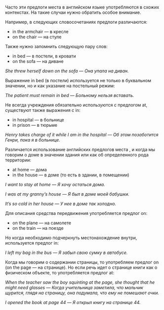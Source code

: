 Часто эти предлоги места в английском языке употребляются в схожих контекстах. На такие случаи нужно обратить особое внимание.

Например, в следующих словосочетаниях предлоги различаются:

-   in the armchair — в кресле
-   on the chair — на стуле

Также нужно запомнить следующую пару слов:

-   in bed — в постели, в кровати
-   on the sofa — на диване

_She threw herself down on the sofa — Она упала на диван._

Выражение in bed (в постели) используется не только в буквальном значении, но и как указание на постельный режим:

_The patient must remain in bed — Больному нельзя вставать._

Не всегда учреждения обязательно используются с предлогом at, существуют также выражения с in:

-   in hospital — в больнице
-   in prison — в тюрьме

_Henry takes charge of it while I am in the hospital — Об этом позаботится Генри, пока я в больнице._

Различается использование английских предлогов места , и когда мы говорим о доме в значении здания или как об определенного рода территории:

-   at home — дома
-   in the house — в доме (то есть в здании, в помещении)

_I want to stay at home — Я хочу остаться дома._

_I was at my granny’s house — Я был в доме моей бабушки._

_It’s so cold in her house — У нее в доме так холодно._

Для описания средства передвижения употребляется предлог on:

-   on the plane — на самолете
-   on the train — на поезде

Но когда необходимо подчеркнуть местонахождение внутри, используется предлог in:

_I left my bag in the bus — Я забыл свою сумку в автобусе._

Когда мы говорим о содержании страницы, то употребляем предлог on (on the page — на странице). Но если речь идет о странице книги как о физическом объекте, то употребляется предлог at:

_When the teacher saw the boy squinting at the page, she thought that he might need glasses — Когда учительница заметила, что мальчик щурится, глядя на страницу, она подумала, что ему не помешают очки._

_I opened the book at page 44 — Я открыл книгу на странице 44._